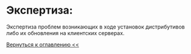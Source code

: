 # Экспертиза:

Экспертиза проблем возникающих в ходе установок дистрибутивов либо их обновления на клиентских серверах.

  
[Вернуться к оглавлению <<](index.md)